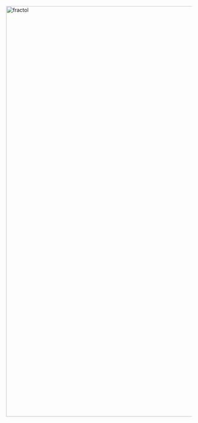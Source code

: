 
<img width="1112" alt="fractol" src="https://github.com/marinayudina/fractol/assets/43179703/7959cfe1-9d7b-4e89-82a8-61584a6a382c">
